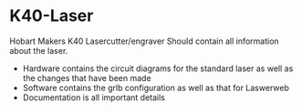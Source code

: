 # K40-Laser
Hobart Makers K40 Lasercutter/engraver
Should contain all information about the laser. 
* Hardware contains the circuit diagrams for the standard laser as well 
as the changes that have been made
* Software contains the grlb configuration as well as that for Laswerweb
* Documentation is all important details

